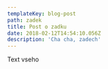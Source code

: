 ```yaml
---
templateKey: blog-post
path: zadek
title: Post o zadku
date: 2018-02-12T14:54:10.056Z
description: 'Cha cha, zadech'
---
```

Text vseho

